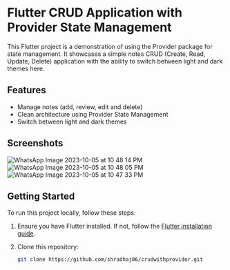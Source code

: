 # Flutter CRUD Application with Provider State Management
This Flutter project is a demonstration of using the Provider package for state management. It showcases a simple notes CRUD (Create, Read, Update, Delete) application with the ability to switch between light and dark themes here.

## Features

- Manage notes (add, review, edit and delete)
- Clean architecture using Provider State Management
- Switch between light and dark themes

## Screenshots


![WhatsApp Image 2023-10-05 at 10 48 14 PM](https://github.com/shradhaj06/crudwithprovider/assets/114392601/5dfc6725-4b10-4c9c-a4cd-748675a3cdda)
![WhatsApp Image 2023-10-05 at 10 48 05 PM](https://github.com/shradhaj06/crudwithprovider/assets/114392601/c0731869-bc72-4e23-8ce4-2655b65b55f9)
![WhatsApp Image 2023-10-05 at 10 47 33 PM](https://github.com/shradhaj06/crudwithprovider/assets/114392601/72767a4e-b07f-4af1-aa7c-cc225d7b3652)


## Getting Started

To run this project locally, follow these steps:

1. Ensure you have Flutter installed. If not, follow the [Flutter installation guide](https://flutter.dev/docs/get-started/install).

2. Clone this repository:

   ```bash
   git clone https://github.com/shradhaj06/crudwithprovider.git


